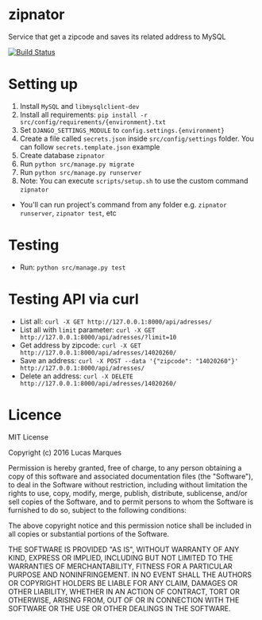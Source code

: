 # zipnator
Service that get a zipcode and saves its related address to MySQL

[![Build Status](https://travis-ci.org/marquesds/zipnator.svg?branch=master)](https://travis-ci.org/marquesds/zipnator)

# Setting up
1. Install `MySQL` and `libmysqlclient-dev`
2. Install all requirements: `pip install -r src/config/requirements/{environment}.txt`
3. Set `DJANGO_SETTINGS_MODULE` to `config.settings.{environment}`
4. Create a file called `secrets.json` inside `src/config/settings` folder. You can follow `secrets.template.json` example
5. Create database `zipnator`
6. Run `python src/manage.py migrate`
7. Run `python src/manage.py runserver`
8. Note: You can execute `scripts/setup.sh` to use the custom command `zipnator`
  - You'll can run project's command from any folder e.g. `zipnator runserver`, `zipnator test`, etc

# Testing
- Run: `python src/manage.py test`

# Testing API via curl
- List all: `curl -X GET http://127.0.0.1:8000/api/adresses/`
- List all with `limit` parameter: `curl -X GET http://127.0.0.1:8000/api/adresses/?limit=10`
- Get address by zipcode: `curl -X GET http://127.0.0.1:8000/api/adresses/14020260/`
- Save an address: `curl -X POST --data '{"zipcode": "14020260"}' http://127.0.0.1:8000/api/adresses/`
- Delete an address: `curl -X DELETE http://127.0.0.1:8000/api/adresses/14020260/`

# Licence
MIT License

Copyright (c) 2016 Lucas Marques

Permission is hereby granted, free of charge, to any person obtaining a copy
of this software and associated documentation files (the "Software"), to deal
in the Software without restriction, including without limitation the rights
to use, copy, modify, merge, publish, distribute, sublicense, and/or sell
copies of the Software, and to permit persons to whom the Software is
furnished to do so, subject to the following conditions:

The above copyright notice and this permission notice shall be included in all
copies or substantial portions of the Software.

THE SOFTWARE IS PROVIDED "AS IS", WITHOUT WARRANTY OF ANY KIND, EXPRESS OR
IMPLIED, INCLUDING BUT NOT LIMITED TO THE WARRANTIES OF MERCHANTABILITY,
FITNESS FOR A PARTICULAR PURPOSE AND NONINFRINGEMENT. IN NO EVENT SHALL THE
AUTHORS OR COPYRIGHT HOLDERS BE LIABLE FOR ANY CLAIM, DAMAGES OR OTHER
LIABILITY, WHETHER IN AN ACTION OF CONTRACT, TORT OR OTHERWISE, ARISING FROM,
OUT OF OR IN CONNECTION WITH THE SOFTWARE OR THE USE OR OTHER DEALINGS IN THE
SOFTWARE.
